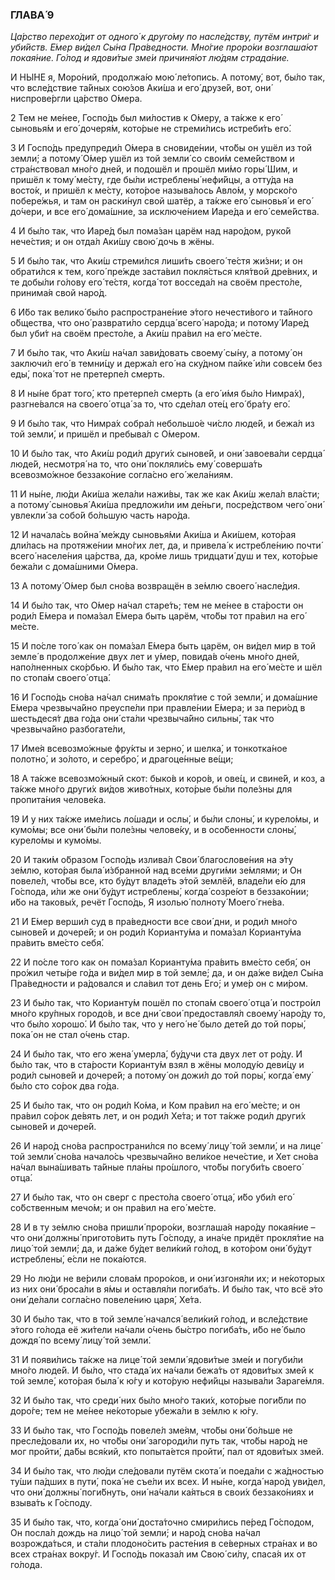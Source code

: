 ### ГЛАВА́ 9

_Ца́рство перехо́дит от одного́ к друго́му по насле́дству, путём интри́г и уби́йств. Е́мер ви́дел Сы́на Пра́ведности. Мно́гие проро́ки возглаша́ют покая́ние. Го́лод и ядови́тые зме́и причиня́ют лю́дям страда́ние._

И НЫ́НЕ я, Моро́ний, продолжа́ю мою́ ле́топись. А потому́, вот, бы́ло так, что всле́дствие та́йных сою́зов Аки́ша и его́ друзе́й, вот, они́ ниспрове́ргли ца́рство О́мера.

2 Тем не ме́нее, Госпо́дь был ми́лостив к О́меру, а та́кже к его́ сыновья́м и его́ дочеря́м, кото́рые не стреми́лись истреби́ть его́.

3 И Госпо́дь предупреди́л О́мера в сновиде́нии, что́бы он ушёл из той земли́; а потому́ О́мер ушёл из той земли́ со свои́м семе́йством и стра́нствовал мно́го дней, и подошёл и прошёл ми́мо горы́ Шим, и пришёл к тому́ ме́сту, где бы́ли истреблены́ нефи́йцы, а отту́да на восто́к, и пришёл к ме́сту, кото́рое называ́лось Авло́м, у морско́го побере́жья, и там он раски́нул свой шатёр, а та́кже его́ сыновья́ и его́ до́чери, и все его́ дома́шние, за исключе́нием Иаре́да и его́ семе́йства.

4 И бы́ло так, что Иаре́д был пома́зан царём над наро́дом, руко́й нече́стия; и он отда́л Аки́шу свою́ дочь в жёны.

5 И бы́ло так, что Аки́ш стреми́лся лиши́ть своего́ те́стя жи́зни; и он обрати́лся к тем, кого́ пре́жде заста́вил покля́сться кля́твой дре́вних, и те добы́ли го́лову его́ те́стя, когда́ тот восседа́л на своём престо́ле, принима́я свой наро́д.

6 И́бо так велико́ бы́ло распростране́ние э́того нечести́вого и та́йного о́бщества, что оно́ разврати́ло сердца́ всего́ наро́да; и потому́ Иаре́д был уби́т на своём престо́ле, а Аки́ш пра́вил на его́ ме́сте.

7 И бы́ло так, что Аки́ш на́чал зави́довать своему́ сы́ну, а потому́ он заключи́л его́ в темни́цу и держа́л его́ на ску́дном пайке́ и́ли совсе́м без еды́, пока́ тот не претерпе́л смерть.

8 И ны́не брат того́, кто претерпе́л смерть (а его́ и́мя бы́ло Нимра́х), разгне́вался на своего́ отца́ за то, что сде́лал оте́ц его́ бра́ту его́.

9 И бы́ло так, что Нимра́х собра́л небольшо́е чи́сло люде́й, и бежа́л из той земли́, и пришёл и пребыва́л с О́мером.

10 И бы́ло так, что Аки́ш роди́л други́х сынове́й, и они́ завоева́ли сердца́ люде́й, несмотря́ на то, что они́ покляли́сь ему́ соверша́ть всевозмо́жное беззако́ние согла́сно его́ жела́ниям.

11 И ны́не, лю́ди Аки́ша жела́ли нажи́вы, так же как Аки́ш жела́л вла́сти; а потому́ сыновья́ Аки́ша предложи́ли им де́ньги, посре́дством чего́ они́ увлекли́ за собо́й бо́льшую часть наро́да.

12 И начала́сь война́ ме́жду сыновья́ми Аки́ша и Аки́шем, кото́рая дли́лась на протяже́нии мно́гих лет, да, и привела́ к истребле́нию почти́ всего́ населе́ния ца́рства, да, кро́ме лишь тридцати́ душ и тех, кото́рые бежа́ли с дома́шними О́мера.

13 А потому́ О́мер был сно́ва возвращён в зе́млю своего́ насле́дия.

14 И бы́ло так, что О́мер на́чал старе́ть; тем не ме́нее в ста́рости он роди́л Е́мера и пома́зал Е́мера быть царём, что́бы тот пра́вил на его́ ме́сте.

15 И по́сле того́ как он пома́зал Е́мера быть царём, он ви́дел мир в той земле́ в продолже́ние двух лет и у́мер, повида́в о́чень мно́го дней, напо́лненных ско́рбью. И бы́ло так, что Е́мер пра́вил на его́ ме́сте и шёл по стопа́м своего́ отца́.

16 И Госпо́дь сно́ва на́чал снима́ть прокля́тие с той земли́, и дома́шние Е́мера чрезвыча́йно преуспе́ли при правле́нии Е́мера; и за пери́од в шестьдеся́т два го́да они́ ста́ли чрезвыча́йно сильны́, так что чрезвыча́йно разбогате́ли,

17 Име́я всевозмо́жные фру́кты и зерно́, и шелка́, и тонкотка́ное полотно́, и зо́лото, и серебро́, и драгоце́нные ве́щи;

18 А та́кже всевозмо́жный скот: быко́в и коро́в, и ове́ц, и свине́й, и коз, а та́кже мно́го други́х ви́дов живо́тных, кото́рые бы́ли поле́зны для пропита́ния челове́ка.

19 И у них та́кже име́лись ло́шади и ослы́, и бы́ли слоны́, и курело́мы, и кумо́мы; все они́ бы́ли поле́зны челове́ку, и в осо́бенности слоны́, курело́мы и кумо́мы.

20 И таки́м о́бразом Госпо́дь излива́л Свои́ благослове́ния на э́ту зе́млю, кото́рая была́ и́збранной над все́ми други́ми зе́млями; и Он повеле́л, что́бы все, кто бу́дут владе́ть э́той землёй, владе́ли е́ю для Го́спода, и́ли же они́ бу́дут истреблены́, когда́ созре́ют в беззако́нии; и́бо на таковы́х, речёт Госпо́дь, Я изолью́ полноту́ Моего́ гне́ва.

21 И Е́мер верши́л суд в пра́ведности все свои́ дни, и роди́л мно́го сынове́й и дочере́й; и он роди́л Корианту́ма и пома́зал Корианту́ма пра́вить вме́сто себя́.

22 И по́сле того как он пома́зал Корианту́ма пра́вить вме́сто себя́, он про́жил четы́ре го́да и ви́дел мир в той земле́; да, и он да́же ви́дел Сы́на Пра́ведности и ра́довался и сла́вил тот день Его́; и уме́р он с ми́ром.

23 И бы́ло так, что Корианту́м пошёл по стопа́м своего́ отца́ и постро́ил мно́го кру́пных городо́в, и все дни́ свои́ предоставля́л своему́ наро́ду то, что бы́ло хорошо́. И бы́ло так, что у него́ не́ было дете́й до той поры́, пока́ он не стал о́чень стар.

24 И бы́ло так, что его жена́ умерла́, бу́дучи ста двух лет от ро́ду. И бы́ло так, что в ста́рости Корианту́м взял в жёны молоду́ю деви́цу и роди́л сынове́й и дочере́й; а потому́ он дожи́л до той поры́, когда́ ему́ бы́ло сто со́рок два го́да.

25 И бы́ло так, что он роди́л Ко́ма, и Ком пра́вил на его́ ме́сте; и он пра́вил со́рок де́вять лет, и он роди́л Хе́та; и тот та́кже роди́л други́х сынове́й и дочере́й.

26 И наро́д сно́ва распространи́лся по всему́ лицу́ той земли́, и на лице́ той земли́ сно́ва начало́сь чрезвыча́йно вели́кое нече́стие, и Хет сно́ва на́чал вына́шивать та́йные пла́ны про́шлого, что́бы погуби́ть своего́ отца́.

27 И бы́ло так, что он сверг с престо́ла своего́ отца́, и́бо уби́л его́ со́бственным мечо́м; и он пра́вил на его́ ме́сте.

28 И в ту зе́млю сно́ва пришли́ проро́ки, возглаша́я наро́ду покая́ние – что они́ должны́ пригото́вить путь Го́споду, а ина́че придёт прокля́тие на лицо́ той земли́; да, и да́же бу́дет вели́кий го́лод, в кото́ром они́ бу́дут истреблены́, е́сли не пока́ются.

29 Но лю́ди не ве́рили слова́м проро́ков, и они́ изгоня́ли их; и не́которых из них они́ броса́ли в я́мы и оставля́ли погиба́ть. И бы́ло так, что всё э́то они́ де́лали согла́сно повеле́нию царя́, Хе́та.

30 И бы́ло так, что в той земле́ начался́ вели́кий го́лод, и всле́дствие э́того го́лода её жи́тели на́чали о́чень бы́стро погиба́ть, и́бо не́ было дождя́ по всему́ лицу́ той земли́.

31 И появи́лись та́кже на лице́ той земли́ ядови́тые зме́и и погуби́ли мно́го люде́й. И бы́ло, что стада́ их на́чали бежа́ть от ядови́тых змей к той земле́, кото́рая была́ к ю́гу и кото́рую нефи́йцы называ́ли Зараге́мля.

32 И бы́ло так, что среди́ них бы́ло мно́го таки́х, кото́рые поги́бли по доро́ге; тем не ме́нее не́которые убежа́ли в зе́млю к ю́гу.

33 И бы́ло так, что Госпо́дь повеле́л зме́ям, что́бы они́ бо́льше не пресле́довали их, но что́бы они́ загороди́ли путь так, что́бы наро́д не мог пройти́, да́бы вся́кий, кто попыта́ется пройти́, пал от ядови́тых змей.

34 И бы́ло так, что лю́ди сле́довали путём скота́ и поеда́ли с жа́дностью ту́ши па́дших в пути́, пока́ не съе́ли их всех. И ны́не, когда́ наро́д уви́дел, что они́ должны́ поги́бнуть, они́ на́чали ка́яться в свои́х беззако́ниях и взыва́ть к Го́споду.

35 И бы́ло так, что, когда́ они́ доста́точно смири́лись пе́ред Го́сподом, Он посла́л дождь на лицо́ той земли́; и наро́д сно́ва на́чал возрожда́ться, и ста́ли плодоно́сить расте́ния в се́верных стра́нах и во всех стра́нах вокру́г. И Госпо́дь показа́л им Свою́ си́лу, спаса́я их от го́лода.
